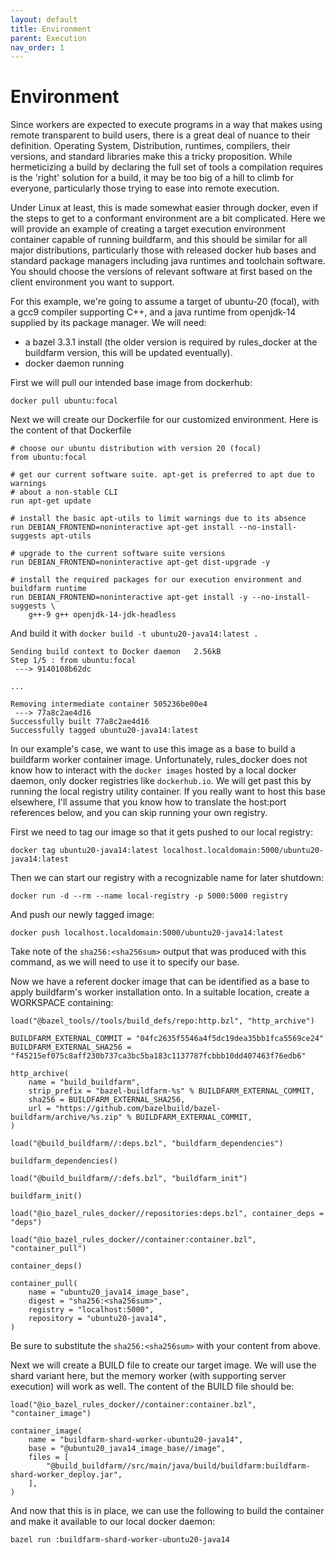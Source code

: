 ```yaml
---
layout: default
title: Environment
parent: Execution
nav_order: 1
---
```


# Environment

Since workers are expected to execute programs in a way that makes using remote transparent to build users, there is a great deal of nuance to their definition. Operating System, Distribution, runtimes, compilers, their versions, and standard libraries make this a tricky proposition. While hermeticizing a build by declaring the full set of tools a compilation requires is the 'right' solution for a build, it may be too big of a hill to climb for everyone, particularly those trying to ease into remote execution.

Under Linux at least, this is made somewhat easier through docker, even if the steps to get to a conformant environment are a bit complicated. Here we will provide an example of creating a target execution environment container capable of running buildfarm, and this should be similar for all major distributions, particularly those with released docker hub bases and standard package managers including java runtimes and toolchain software. You should choose the versions of relevant software at first based on the client environment you want to support.

For this example, we're going to assume a target of ubuntu-20 (focal), with a gcc9 compiler supporting C++, and a java runtime from openjdk-14 supplied by its package manager. We will need:

- a bazel 3.3.1 install (the older version is required by rules_docker at the buildfarm version, this will be updated eventually).
- docker daemon running

First we will pull our intended base image from dockerhub:

`docker pull ubuntu:focal`

Next we will create our Dockerfile for our customized environment. Here is the content of that Dockerfile

```
# choose our ubuntu distribution with version 20 (focal)
from ubuntu:focal

# get our current software suite. apt-get is preferred to apt due to warnings
# about a non-stable CLI
run apt-get update

# install the basic apt-utils to limit warnings due to its absence
run DEBIAN_FRONTEND=noninteractive apt-get install --no-install-suggests apt-utils

# upgrade to the current software suite versions
run DEBIAN_FRONTEND=noninteractive apt-get dist-upgrade -y

# install the required packages for our execution environment and buildfarm runtime
run DEBIAN_FRONTEND=noninteractive apt-get install -y --no-install-suggests \
    g++-9 g++ openjdk-14-jdk-headless
```

And build it with `docker build -t ubuntu20-java14:latest .`

```
Sending build context to Docker daemon   2.56kB
Step 1/5 : from ubuntu:focal
 ---> 9140108b62dc

...

Removing intermediate container 505236be00e4
 ---> 77a8c2ae4d16
Successfully built 77a8c2ae4d16
Successfully tagged ubuntu20-java14:latest
```

In our example's case, we want to use this image as a base to build a buildfarm worker container image. Unfortunately, rules_docker does not know how to interact with the `docker images` hosted by a local docker daemon, only docker registries like `dockerhub.io`. We will get past this by running the local registry utility container. If you really want to host this base elsewhere, I'll assume that you know how to translate the host:port references below, and you can skip running your own registry.

First we need to tag our image so that it gets pushed to our local registry:

`docker tag ubuntu20-java14:latest localhost.localdomain:5000/ubuntu20-java14:latest`

Then we can start our registry with a recognizable name for later shutdown:

`docker run -d --rm --name local-registry -p 5000:5000 registry`

And push our newly tagged image:

`docker push localhost.localdomain:5000/ubuntu20-java14:latest`

Take note of the `sha256:<sha256sum>` output that was produced with this command, as we will need to use it to specify our base.

Now we have a referent docker image that can be identified as a base to apply buildfarm's worker installation onto. In a suitable location, create a WORKSPACE containing:

```
load("@bazel_tools//tools/build_defs/repo:http.bzl", "http_archive")

BUILDFARM_EXTERNAL_COMMIT = "04fc2635f5546a4f5dc19dea35bb1fca5569ce24"
BUILDFARM_EXTERNAL_SHA256 = "f45215ef075c8aff230b737ca3bc5ba183c1137787fcbbb10dd407463f76edb6"

http_archive(
    name = "build_buildfarm",
    strip_prefix = "bazel-buildfarm-%s" % BUILDFARM_EXTERNAL_COMMIT,
    sha256 = BUILDFARM_EXTERNAL_SHA256,
    url = "https://github.com/bazelbuild/bazel-buildfarm/archive/%s.zip" % BUILDFARM_EXTERNAL_COMMIT,
)

load("@build_buildfarm//:deps.bzl", "buildfarm_dependencies")

buildfarm_dependencies()

load("@build_buildfarm//:defs.bzl", "buildfarm_init")

buildfarm_init()

load("@io_bazel_rules_docker//repositories:deps.bzl", container_deps = "deps")

load("@io_bazel_rules_docker//container:container.bzl", "container_pull")

container_deps()

container_pull(
    name = "ubuntu20_java14_image_base",
    digest = "sha256:<sha256sum>",
    registry = "localhost:5000",
    repository = "ubuntu20-java14",
)
```

Be sure to substitute the `sha256:<sha256sum>` with your content from above.

Next we will create a BUILD file to create our target image. We will use the shard variant here, but the memory worker (with supporting server execution) will work as well. The content of the BUILD file should be:

```
load("@io_bazel_rules_docker//container:container.bzl", "container_image")

container_image(
    name = "buildfarm-shard-worker-ubuntu20-java14",
    base = "@ubuntu20_java14_image_base//image",
    files = [
        "@build_buildfarm//src/main/java/build/buildfarm:buildfarm-shard-worker_deploy.jar",
    ],
)
```

And now that this is in place, we can use the following to build the container and make it available to our local docker daemon:

`bazel run :buildfarm-shard-worker-ubuntu20-java14`
